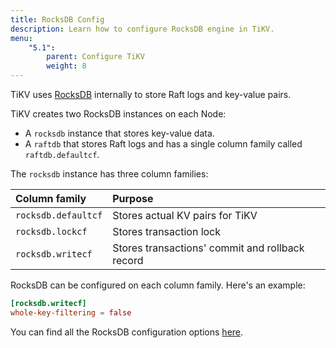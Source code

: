 ```yaml
---
title: RocksDB Config
description: Learn how to configure RocksDB engine in TiKV.
menu:
    "5.1":
        parent: Configure TiKV
        weight: 8
---
```


TiKV uses [RocksDB](https://rocksdb.org/) internally to store Raft logs and key-value pairs.

TiKV creates two RocksDB instances on each Node:

* A `rocksdb` instance that stores key-value data.
* A `raftdb` that stores Raft logs and has a single column family called `raftdb.defaultcf`.

The `rocksdb` instance has three column families:

Column family | Purpose
:-------------|:-------
`rocksdb.defaultcf` | Stores actual KV pairs for TiKV
`rocksdb.lockcf` | Stores transaction lock
`rocksdb.writecf` | Stores transactions' commit and rollback record

RocksDB can be configured on each column family. Here's an example:

```toml
[rocksdb.writecf]
whole-key-filtering = false
```

You can find all the RocksDB configuration options [here](../tikv-configuration-file/#rocksdb).
